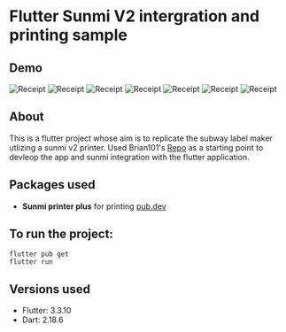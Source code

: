 # Flutter Sunmi V2 intergration and printing sample


## Demo
![Receipt](https://github.com/dpatel4603/subway_label_printing/blob/main/assets/label_6.jpg)
![Receipt](https://github.com/dpatel4603/subway_label_printing/blob/main/assets/label_7.jpg)
![Receipt](https://github.com/dpatel4603/subway_label_printing/blob/main/assets/label_3.jpg)
![Receipt](https://github.com/dpatel4603/subway_label_printing/blob/main/assets/label_4.jpg)
![Receipt](https://github.com/dpatel4603/subway_label_printing/blob/main/assets/label_5.jpg)
![Receipt](https://github.com/dpatel4603/subway_label_printing/blob/main/assets/label_1.jpg)
![Receipt](https://github.com/dpatel4603/subway_label_printing/blob/main/assets/label_8.jpg)



## About

This is a flutter project whose aim is to replicate the subway label maker utlizing a sunmi v2 printer. Used Brian101's [Repo](https://github.com/Brian1011/sunmi_flutter_printer) as a starting point to devleop the app and sunmi integration with the flutter application. 

## Packages used
- **Sunmi printer plus** for printing [pub.dev](https://pub.dev/packages/sunmi_printer_plus)

## To run the project:
```
flutter pub get
flutter run
```

## Versions used
- Flutter: 3.3.10
- Dart: 2.18.6
